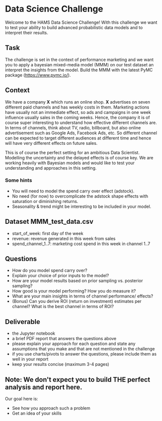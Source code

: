 # Data Science Challenge

Welcome to the HAMS Data Science Challenge! With this challenge we want to test your ability to build advanced probabilistic data models and to interpret their results.


## Task

The challenge is set in the context of performance marketing and we want you to apply a bayesian mixed-media model (MMM) on our test dataset an interpret the insights from the model. 
Build the MMM with the latest PyMC package (https://www.pymc.io/).

## Context

We have a company **X** which runs an online shop. **X** advertises on seven different paid channels and has weekly costs in them. Marketing actions have usually not an immediate effect,
so ads and campaigns in one week influence usually sales in the coming weeks. Hence, the company it is of course super interesting to understand how effective different channels are. 
In terms of channels, think about TV, radio, billboard, but also online advertisement such as Google Ads, Facebook Ads, etc. So different channel can be expected to target different 
audiences at different time and hence will have very different effects on future sales.

This is of course the perfect setting for an ambitious Data Scientist. Modelling the uncertainty and the delayed effects is of course key. We are working heavily with Bayesian models 
and would like to test your understanding and approaches in this setting.

### Some hints

* You will need to model the spend carry over effect (adstock).
* No need (for now) to overcomplicate the adstock shape effects with saturation or diminishing returns.
* Seasonality & trend might be interesting to be included in your model.


## Dataset MMM_test_data.csv

* start_of_week: first day of the week	
* revenue: revenue generated in this week from sales	
* spend_channel_1..7: marketing cost spend in this week in channel 1..7	


## Questions
* How do you model spend carry over?
* Explain your choice of prior inputs to the model?
* How are your model results based on prior sampling vs. posterior sampling?
* How good is your model performing? How you do measure it? 
* What are your main insights in terms of channel performance/ effects?
* (Bonus) Can you derive ROI (return on investment) estimates per channel? What is the best channel in terms of ROI?

## Deliverable

- the Jupyter notebook
- a brief PDF report that answers the questions above
- please explain your approach for each question and state any assumptions that you make and that are not mentioned in the challenge
- if you use charts/pivots to answer the questions, please include them as well in your report
- keep your results concise (maximum 3-4 pages)


## Note: We don't expect you to build THE perfect analysis and report here.
Our goal here is:
* See how you approach such a problem
* Get an idea of your skills

